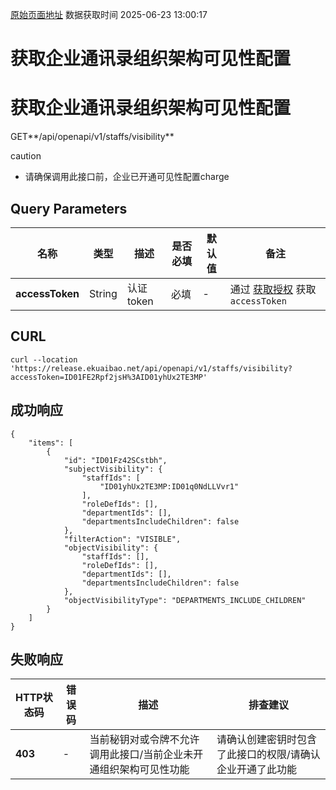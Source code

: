 [原始页面地址](https://docs.ekuaibao.com/docs/open-api/corporation/get-visibilityConfigs)
数据获取时间 2025-06-23 13:00:17

# 获取企业通讯录组织架构可见性配置

# 获取企业通讯录组织架构可见性配置  
  
GET**/api/openapi/v1/staffs/visibility**

caution

  * 请确保调用此接口前，企业已开通可见性配置charge



## Query Parameters​

名称| 类型| 描述| 是否必填| 默认值| 备注  
---|---|---|---|---|---  
**accessToken**|  String| 认证token| 必填| -| 通过 [获取授权](/docs/open-api/getting-started/auth) 获取 `accessToken`  
  
## CURL​
    
    
    curl --location 'https://release.ekuaibao.net/api/openapi/v1/staffs/visibility?accessToken=ID01FE2Rpf2jsH%3AID01yhUx2TE3MP'  
    

## 成功响应​
    
    
    {  
        "items": [  
            {  
                "id": "ID01Fz42SCstbh",  
                "subjectVisibility": {  
                    "staffIds": [  
                        "ID01yhUx2TE3MP:ID01q0NdLLVvr1"  
                    ],  
                    "roleDefIds": [],  
                    "departmentIds": [],  
                    "departmentsIncludeChildren": false  
                },  
                "filterAction": "VISIBLE",  
                "objectVisibility": {  
                    "staffIds": [],  
                    "roleDefIds": [],  
                    "departmentIds": [],  
                    "departmentsIncludeChildren": false  
                },  
                "objectVisibilityType": "DEPARTMENTS_INCLUDE_CHILDREN"  
            }  
        ]  
    }  
    

## 失败响应​

HTTP状态码| 错误码| 描述| 排查建议  
---|---|---|---  
**403**|  -| 当前秘钥对或令牌不允许调用此接口/当前企业未开通组织架构可见性功能| 请确认创建密钥时包含了此接口的权限/请确认企业开通了此功能
